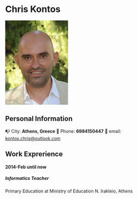 # Chris Kontos
![Image of Chris](my-logo-10.png)
## Personal Information
:mailbox_with_no_mail: City: **Athens, Greece** :iphone: Phone: **6984150447** :email: email: kontos.chris@outlook.com


## Work Exprerience
#### 2014-Feb until now
##### Informatics Teacher
Primary Education at Ministry of Education
N. Irakleio, Athens
